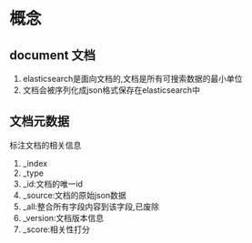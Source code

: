 # 概念

## document 文档
1. elasticsearch是面向文档的,文档是所有可搜索数据的最小单位
2. 文档会被序列化成json格式保存在elasticsearch中


## 文档元数据
标注文档的相关信息
1. _index
2. _type
3. _id:文档的唯一id
4. _source:文档的原始json数据
5. _all:整合所有字段内容到该字段,已废除
6. _version:文档版本信息
7. _score:相关性打分